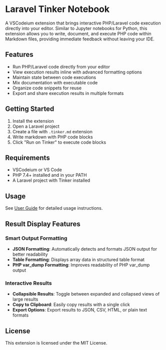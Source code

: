 # Laravel Tinker Notebook

A VSCodeium extension that brings interactive PHP/Laravel code execution directly into your editor. Similar to Jupyter notebooks for Python, this extension allows you to write, document, and execute PHP code within Markdown files, providing immediate feedback without leaving your IDE.

## Features

- Run PHP/Laravel code directly from your editor
- View execution results inline with advanced formatting options
- Maintain state between code executions
- Mix documentation with executable code
- Organize code snippets for reuse
- Export and share execution results in multiple formats

## Getting Started

1. Install the extension
2. Open a Laravel project
3. Create a file with `.tinker.md` extension
4. Write markdown with PHP code blocks
5. Click "Run on Tinker" to execute code blocks

## Requirements

- VSCodeium or VS Code
- PHP 7.4+ installed and in your PATH
- A Laravel project with Tinker installed

## Usage

See [User Guide](./docs/user-guide.md) for detailed usage instructions.

## Result Display Features

### Smart Output Formatting
- **JSON Formatting**: Automatically detects and formats JSON output for better readability
- **Table Formatting**: Displays array data in structured table format
- **PHP var_dump Formatting**: Improves readability of PHP var_dump output

### Interactive Results
- **Collapsible Results**: Toggle between expanded and collapsed views of large results
- **Copy to Clipboard**: Easily copy results with a single click
- **Export Options**: Export results to JSON, CSV, HTML, or plain text formats

## License

This extension is licensed under the MIT License.
